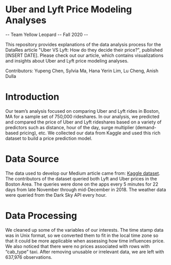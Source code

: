 # Uber and Lyft Price Modeling Analyses
-- Team Yellow Leopard -- Fall 2020 -- 

This repository provides explanations of the data analysis process for the DataRes article "Uber VS Lyft: How do they decide their price?", published [INSERT DATE]. Please check out our article, which contains visualizations and insights about Uber and Lyft price modeling analyses.

Contributors: Yupeng Chen, Sylvia Ma, Hana Yerin Lim, Lu Cheng, Anish Dulla

# Introduction
Our team’s analysis focused on comparing Uber and Lyft rides in Boston, MA for a sample set of 750,000 rideshares. In our analysis, we predicted and compared the price of Uber and Lyft rideshares based on a variety of predictors such as distance, hour of the day, surge multiplier (demand-based pricing), etc. We collected our data from Kaggle and used this rich dataset to build a price prediction model.

# Data Source
The data used to develop our Medium article came from: [Kaggle dataset](https://www.kaggle.com/brllrb/uber-and-lyft-dataset-boston-ma). The contributors of the dataset queried both Lyft and Uber prices in the Boston Area. The queries were done on the apps every 5 minutes for 22 days from late November through mid-December in 2018. The weather data were queried from the Dark Sky API every hour.


# Data Processing
We cleaned up some of the variables of our interests. The time stamp data was in Unix format, so we converted them to fit in the local time zone so that it could be more applicable when assessing how time influences price. We also noticed that there were no prices associated with rows with “cab_type” taxi. After removing unusable or irrelevant data, we are left with 637,976 observations. 
